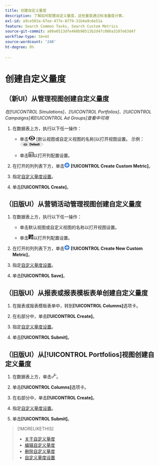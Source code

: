 ```yaml
---
title: 创建自定义量度
description: 了解如何配置自定义量度，这些量度通过标准量度计算。
exl-id: a9ce503a-67ee-477e-8f79-31b4a9c6e51a
feature: Search Common Tasks, Search Custom Metrics
source-git-commit: a89a6513dfe468b98513b2d47c086a3107e63d47
workflow-type: tm+mt
source-wordcount: '248'
ht-degree: 0%

---
```


# 创建自定义量度

## （新UI）从管理视图创建自定义量度

*在[!UICONTROL Simulations]、[!UICONTROL Portfolios]、[!UICONTROL Campaigns]和[!UICONTROL Ad Groups]查看中可用*

1. 在数据表上方，执行以下任一操作：

   * 单击![视图选择器](/help/search-social-commerce/assets/view.png "视图选择器") \[默认视图或自定义视图的名称\]以打开视图设置。 示例： ![示例视图](/help/search-social-commerce/assets/view-selector-example.png "示例视图")

   * 单击![自定义列](/help/search-social-commerce/assets/custom-columns-new.png "自定义列")以打开列配置设置。

1. 在打开的列列表下方，单击![创建自定义量度](/help/search-social-commerce/assets/add.png "创建自定义量度") **[!UICONTROL Create Custom Metric]**。

1. 指定[自定义量度设置](custom-metric-settings.md)。

1. 单击&#x200B;**[!UICONTROL Create]**。

## （旧版UI）从营销活动管理视图创建自定义量度

1. 在数据表上方，执行以下任一操作：

   * 单击默认视图或自定义视图的名称以打开视图设置。

   * 单击![自定义列](/help/search-social-commerce/assets/custom-columns.png "自定义列")以打开列配置设置。

1. 在打开的列列表下方，单击![新建自定义量度](/help/search-social-commerce/assets/add.png "新建自定义量度") **[!UICONTROL Create New Custom Metric]**。

1. 指定[自定义量度设置](custom-metric-settings.md)。

1. 单击&#x200B;**[!UICONTROL Save]**。

## （旧版UI）从报表或报表模板表单创建自定义量度

1. 在报表或报表模板表单中，转到&#x200B;**[!UICONTROL Columns]**&#x200B;选项卡。

1. 在右部分中，单击&#x200B;**[!UICONTROL Create]**。

1. 指定[自定义量度设置](custom-metric-settings.md)。

1. 单击&#x200B;**[!UICONTROL Submit]**。

## （旧版UI）从[!UICONTROL Portfolios]视图创建自定义量度

1. 在数据表上方，单击![编辑选定视图](/help/search-social-commerce/assets/view-settings.png "编辑选定视图")。

1. 单击&#x200B;**[!UICONTROL Columns]**&#x200B;选项卡。

1. 在右部分中，单击&#x200B;**[!UICONTROL Create]**。

1. 指定[自定义量度设置](custom-metric-settings.md)。

1. 单击&#x200B;**[!UICONTROL Submit]**。

>[!MORELIKETHIS]
>
>* [关于自定义量度](custom-metric-about.md)
>* [编辑自定义量度](custom-metric-edit.md)
>* [删除自定义量度](custom-metric-delete.md)
>* [自定义量度设置](custom-metric-settings.md)
